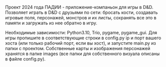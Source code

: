 Проект 2024 года ПАДИИ - приложение-компаньон для игры в D&D. Позволяет играть в D&D с друзьями по сети: бросать кости, создавать игровые поля, персонажей, монстров и их листы, сохранять все это в памяти и загружать из нее обратно в игру.

Необходимые зависимости: Python3.10, Trio, pygame, pygame_gui. Для игры пропишите в соответствующие строки в config.py ip и порт вашего хоста (или только рабочий порт, если вы хост), и запустите main.py из папки с проектом. Собственные карты и изображения персонажей хранятся в папке images (все папки для собственного визуала описаны в файле config.py). 
